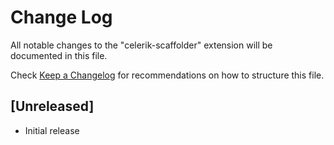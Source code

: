 # Change Log

All notable changes to the "celerik-scaffolder" extension will be documented in this file.

Check [Keep a Changelog](http://keepachangelog.com/) for recommendations on how to structure this file.

## [Unreleased]

- Initial release